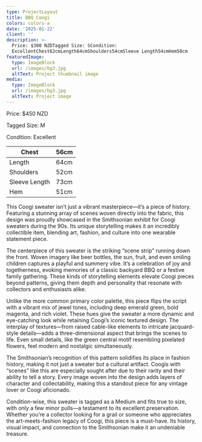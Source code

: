 ```yaml
---
type: ProjectLayout
title: BBQ Coogi
colors: colors-a
date: '2025-01-22'
client: ''
description: >-
  Price: $300 NZDTagged Size: SCondition:
  ExcellentChest62cmLength64cmShoulders54cmSleeve Length54cmHem50cm
featuredImage:
  type: ImageBlock
  url: /images/bg3.jpg
  altText: Project thumbnail image
media:
  type: ImageBlock
  url: /images/bg3.jpg
  altText: Project image
---
```

Price: $450 NZD

Tagged Size: M

Condition: Excellent

| Chest         | 56cm |
| ------------- | ---- |
| Length        | 64cm |
| Shoulders     | 52cm |
| Sleeve Length | 73cm |
| Hem           | 51cm |








This Coogi sweater isn’t just a vibrant masterpiece—it’s a piece of history. Featuring a stunning array of scenes woven directly into the fabric, this design was proudly showcased in the Smithsonian exhibit for Coogi sweaters during the 90s. Its unique storytelling makes it an incredibly collectible item, blending art, fashion, and culture into one wearable statement piece.




The centerpiece of this sweater is the striking “scene strip” running down the front. Woven imagery like beer bottles, the sun, fruit, and even smiling children captures a playful and summery vibe. It’s a celebration of joy and togetherness, evoking memories of a classic backyard BBQ or a festive family gathering. These kinds of storytelling elements elevate Coogi pieces beyond patterns, giving them depth and personality that resonate with collectors and enthusiasts alike.




Unlike the more common primary color palette, this piece flips the script with a vibrant mix of jewel tones, including deep emerald green, bold magenta, and rich violet. These hues give the sweater a more dynamic and eye-catching look while retaining Coogi’s iconic textured design. The interplay of textures—from raised cable-like elements to intricate jacquard-style details—adds a three-dimensional aspect that brings the scenes to life. Even small details, like the green central motif resembling pixelated flowers, feel modern and nostalgic simultaneously.




The Smithsonian’s recognition of this pattern solidifies its place in fashion history, making it not just a sweater but a cultural artifact. Coogis with “scenes” like this are especially sought after due to their rarity and their ability to tell a story. Every image woven into the design adds layers of character and collectability, making this a standout piece for any vintage lover or Coogi aficionado.




Condition-wise, this sweater is tagged as a Medium and fits true to size, with only a few minor pulls—a testament to its excellent preservation. Whether you’re a collector looking for a grail or someone who appreciates the art-meets-fashion legacy of Coogi, this piece is a must-have. Its history, visual impact, and connection to the Smithsonian make it an undeniable treasure.
